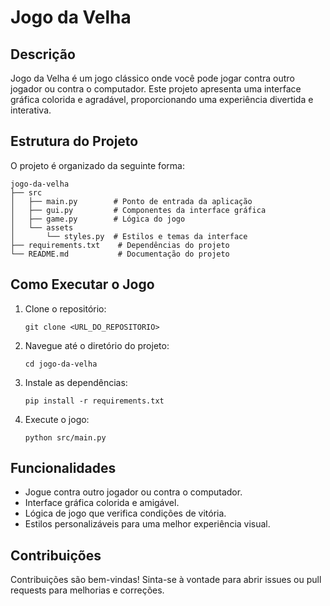 # Jogo da Velha

## Descrição
Jogo da Velha é um jogo clássico onde você pode jogar contra outro jogador ou contra o computador. Este projeto apresenta uma interface gráfica colorida e agradável, proporcionando uma experiência divertida e interativa.

## Estrutura do Projeto
O projeto é organizado da seguinte forma:

```
jogo-da-velha
├── src
│   ├── main.py        # Ponto de entrada da aplicação
│   ├── gui.py         # Componentes da interface gráfica
│   ├── game.py        # Lógica do jogo
│   └── assets
│       └── styles.py  # Estilos e temas da interface
├── requirements.txt    # Dependências do projeto
└── README.md           # Documentação do projeto
```

## Como Executar o Jogo
1. Clone o repositório:
   ```
   git clone <URL_DO_REPOSITORIO>
   ```
2. Navegue até o diretório do projeto:
   ```
   cd jogo-da-velha
   ```
3. Instale as dependências:
   ```
   pip install -r requirements.txt
   ```
4. Execute o jogo:
   ```
   python src/main.py
   ```

## Funcionalidades
- Jogue contra outro jogador ou contra o computador.
- Interface gráfica colorida e amigável.
- Lógica de jogo que verifica condições de vitória.
- Estilos personalizáveis para uma melhor experiência visual.

## Contribuições
Contribuições são bem-vindas! Sinta-se à vontade para abrir issues ou pull requests para melhorias e correções.